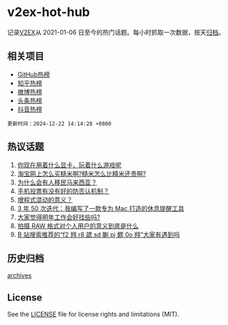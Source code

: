 # v2ex-hot-hub

 记录[V2EX](https://www.v2ex.com/)从 2021-01-06 日至今的热门话题。每小时抓取一次数据，按天[归档](archives)。
 
 ## 相关项目

- [GitHub热榜](https://github.com/lonnyzhang423/github-hot-hub)
- [知乎热榜](https://github.com/lonnyzhang423/zhihu-hot-hub)
- [微博热榜](https://github.com/lonnyzhang423/weibo-hot-hub)
- [头条热榜](https://github.com/lonnyzhang423/toutiao-hot-hub)
- [抖音热榜](https://github.com/lonnyzhang423/douyin-hot-hub)


 `更新时间：2024-12-22 14:14:28 +0800`

## 热议话题

1. [你现在用着什么显卡，玩着什么游戏呢](https://www.v2ex.com/t/1099346)
1. [淘宝网上怎么买糙米啊?糙米怎么比精米还贵啊?](https://www.v2ex.com/t/1099263)
1. [为什么会有人移民马来西亚？](https://www.v2ex.com/t/1099297)
1. [手机投票有没有好的防否认机制？](https://www.v2ex.com/t/1099262)
1. [增程式混动的意义？](https://www.v2ex.com/t/1099285)
1. [3 年 50 次迭代：我编写了一款专为 Mac 打造的休息提醒工具](https://www.v2ex.com/t/1099352)
1. [大家觉得明年工作会好找些吗?](https://www.v2ex.com/t/1099320)
1. [拍摄 RAW 格式对个人用户的意义到底是什么](https://www.v2ex.com/t/1099293)
1. [B 站搜索推荐的“f2 翙 r8 勰 sd 蒯 pj 鳏 0o 翙”大家有遇到吗](https://www.v2ex.com/t/1099303)

## 历史归档

[archives](archives)

## License

See the [LICENSE](LICENSE) file for license rights and limitations (MIT).
